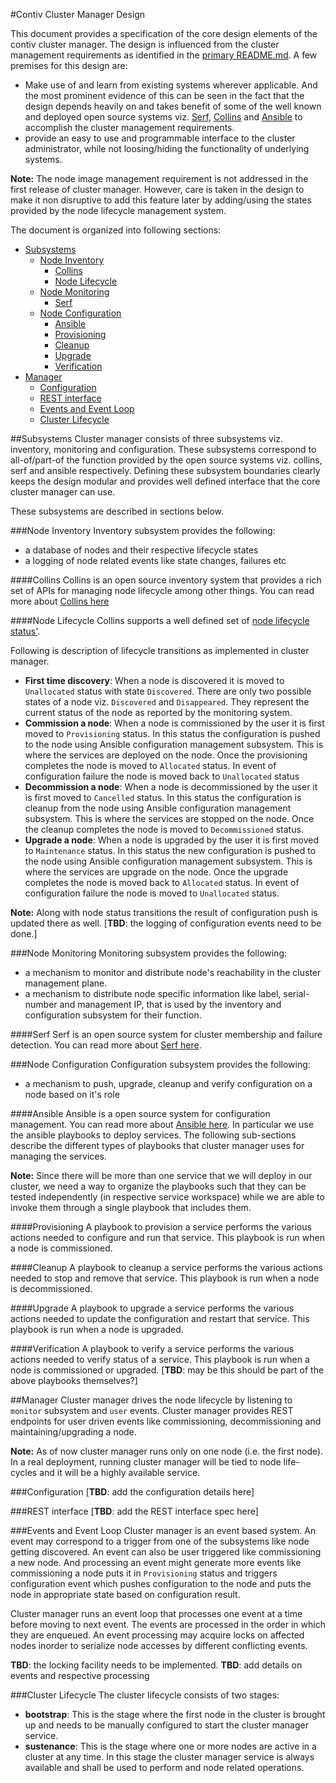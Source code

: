 #Contiv Cluster Manager Design

This document provides a specification of the core design elements of the contiv
cluster manager. The design is influenced from the cluster management requirements
as identified in the [primary README.md](../README.md). A few premises for this design are:
- Make use of and learn from existing systems wherever applicable. And the
most prominent evidence of this can be seen in the fact that the design depends
heavily on and takes benefit of some of the well known and deployed open source
systems viz. [Serf](https://www.serfdom.io/), [Collins](http://tumblr.github.io/collins/index.html)
and [Ansible](http://www.ansible.com/) to accomplish the cluster management requirements.
- provide an easy to use and programmable interface to the cluster administrator, while
  not loosing/hiding the functionality of underlying systems.

**Note:** The node image management requirement is not addressed in the first release
of cluster manager. However, care is taken in the design to make it non disruptive to
add this feature later by adding/using the states provided by the node lifecycle management system.

The document is organized into following sections:

- [Subsystems](#subsystems)
  - [Node Inventory](#node-inventory)
    - [Collins](#collins)
    - [Node Lifecycle](#node-lifecycle)
  - [Node Monitoring](#node-monitoring)
    - [Serf](#serf)
  - [Node Configuration](#node-configuration)
    - [Ansible](#ansible)
    - [Provisioning](#provisioning)
    - [Cleanup](#cleanup)
    - [Upgrade](#upgrade)
    - [Verification](#verification)
- [Manager](#manager)
  - [Configuration](#configuration)
  - [REST interface](#rest-interface)
  - [Events and Event Loop](#events-and-event-loop)
  - [Cluster Lifecycle](#cluster-lifecycle)

##Subsystems
Cluster manager consists of three subsystems viz. inventory, monitoring and configuration.
These subsystems correspond to all-of/part-of the function provided by the open source
systems viz. collins, serf and ansible respectively. Defining these subsystem boundaries
clearly keeps the design modular and provides well defined interface that the core cluster
manager can use.

These subsystems are described in sections below.

###Node Inventory
Inventory subsystem provides the following:
- a database of nodes and their respective lifecycle states
- a logging of node related events like state changes, failures etc

####Collins
Collins is an open source inventory system that provides a rich set of APIs for
managing node lifecycle among other things. You can read more about [Collins here](http://tumblr.github.io/collins/index.html)

####Node Lifecycle
Collins supports a well defined set of [node lifecycle status'](http://tumblr.github.io/collins/concepts.html#status%20&%20state).

Following is description of lifecycle transitions as implemented in cluster manager.
- **First time discovery**: When a node is discovered it is moved to `Unallocated` status with state `Discovered`. There are only two possible states of a node viz. `Discovered` and `Disappeared`. They represent the current status of the node as reported by the monitoring system.
- **Commission a node**: When a node is commissioned by the user it is first moved to `Provisioning` status. In this status the configuration is pushed to the node using Ansible configuration management subsystem. This is where the services are deployed on the node. Once the provisioning completes the node is moved to `Allocated` status. In event of configuration failure the node is moved back to `Unallocated` status
- **Decommission a node**: When a node is decommissioned by the user it is first moved to `Cancelled` status. In this status the configuration is cleanup from the node using Ansible configuration management subsystem. This is where the services are stopped on the node. Once the cleanup completes the node is moved to `Decommissioned` status.
- **Upgrade a node**: When a node is upgraded by the user it is first moved to `Maintenance` status. In this status the new configuration is pushed to the node using Ansible configuration management subsystem. This is where the services are upgrade on the node. Once the upgrade completes the node is moved back to `Allocated` status. In event of configuration failure the node is moved to `Unallocated` status.

**Note:** Along with node status transitions the result of configuration push is updated there as well. [**TBD**: the logging of configuration events need to be done.]

###Node Monitoring
Monitoring subsystem provides the following:
- a mechanism to monitor and distribute node's reachability in the cluster management plane.
- a mechanism to distribute node specific information like label, serial-number and management IP,
  that is used by the inventory and configuration subsystem for their function.

####Serf
Serf is an open source system for cluster membership and failure detection. You can read more about [Serf here](https://www.serfdom.io/).

###Node Configuration
Configuration subsystem provides the following:
- a mechanism to push, upgrade, cleanup and verify configuration on a node based on it's role

####Ansible
Ansible is a open source system for configuration management. You can read more about [Ansible here](http://www.ansible.com/). In particular we use the ansible playbooks to deploy services. The following sub-sections describe the different types of playbooks that cluster manager uses for managing the services.

**Note:** Since there will be more than one service that we will deploy in our cluster, we need a way to organize the playbooks such that they can be tested independently (in respective service workspace) while we are able to invoke them through a single playbook that includes them.

####Provisioning
A playbook to provision a service performs the various actions needed to configure and run that service. This playbook is run when a node is commissioned.

####Cleanup
A playbook to cleanup a service performs the various actions needed to stop and remove that service. This playbook is run when a node is decommissioned.

####Upgrade
A playbook to upgrade a service performs the various actions needed to update the configuration and restart that service. This playbook is run when a node is upgraded.

####Verification
A playbook to verify a service performs the various actions needed to verify status of a service. This playbook is run when a node is commissioned or upgraded. [**TBD**: may be this should be part of the above playbooks themselves?]

##Manager
Cluster manager drives the node lifecycle by listening to `monitor` subsystem and `user` events. Cluster manager provides REST endpoints for user driven events like commissioning, decommissioning and maintaining/upgrading a node.

**Note:** As of now cluster manager runs only on one node (i.e. the first node). In a real deployment, running cluster manager will be tied to node life-cycles and it will be a highly available service.

###Configuration
[**TBD**: add the configuration details here]

###REST interface
[**TBD**: add the REST interface spec here]

###Events and Event Loop
Cluster manager is an event based system. An event may correspond to a trigger from one of the subsystems like node getting discovered. An event can also be user triggered like commissioning a new node. And processing an event might generate more events like commissioning a node puts it in `Provisioning` status and triggers configuration event which pushes configuration to the node and puts the node in appropriate state based on configuration result.

Cluster manager runs an event loop that processes one event at a time before moving to next event. The events are processed in the order in which they are enqueued. An event processing may acquire locks on affected nodes inorder to serialize node accesses by different conflicting events.

**TBD**: the locking facility needs to be implemented.
**TBD**: add details on events and respective processing

###Cluster Lifecycle
The cluster lifecycle consists of two stages:
- **bootstrap**: This is the stage where the first node in the cluster is brought up and needs to be manually configured to start the cluster manager service.
- **sustenance**: This is the stage where one or more nodes are active in a cluster at any time. In this stage the cluster manager service is always available and shall be used to perform and node related operations.

